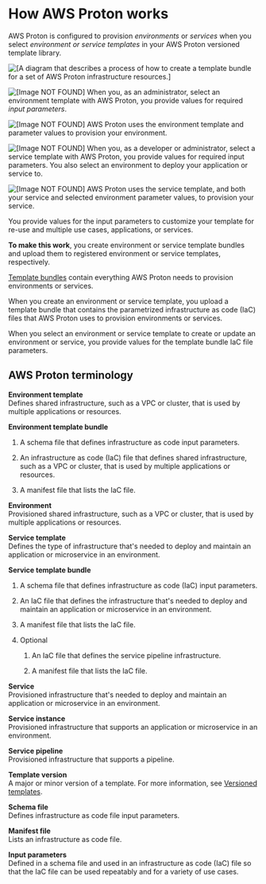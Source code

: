 # How AWS Proton works<a name="ag-works"></a>

AWS Proton is configured to provision *environments* or *services* when you select *environment or service templates* in your AWS Proton versioned template library\.

![\[A diagram that describes a process of how to create a template bundle for a set of AWS Proton infrastructure resources.\]](http://docs.aws.amazon.com/proton/latest/adminguide/images/works.png)

 ![\[Image NOT FOUND\]](http://docs.aws.amazon.com/proton/latest/adminguide/images/label-one.png) When you, as an administrator, select an environment template with AWS Proton, you provide values for required *input parameters*\.

 ![\[Image NOT FOUND\]](http://docs.aws.amazon.com/proton/latest/adminguide/images/label-two.png) AWS Proton uses the environment template and parameter values to provision your environment\.

 ![\[Image NOT FOUND\]](http://docs.aws.amazon.com/proton/latest/adminguide/images/label-three.png) When you, as a developer or administrator, select a service template with AWS Proton, you provide values for required input parameters\. You also select an environment to deploy your application or service to\.

 ![\[Image NOT FOUND\]](http://docs.aws.amazon.com/proton/latest/adminguide/images/label-four.png) AWS Proton uses the service template, and both your service and selected environment parameter values, to provision your service\.

You provide values for the input parameters to customize your template for re\-use and multiple use cases, applications, or services\.

**To make this work**, you create environment or service template bundles and upload them to registered environment or service templates, respectively\.

[Template bundles](ag-template-bundles.md) contain everything AWS Proton needs to provision environments or services\.

When you create an environment or service template, you upload a template bundle that contains the parametrized infrastructure as code \(IaC\) files that AWS Proton uses to provision environments or services\.

When you select an environment or service template to create or update an environment or service, you provide values for the template bundle IaC file parameters\.

## AWS Proton terminology<a name="terminology"></a>

**Environment template**  
Defines shared infrastructure, such as a VPC or cluster, that is used by multiple applications or resources\.

**Environment template bundle**  

1. A schema file that defines infrastructure as code input parameters\.

1. An infrastructure as code \(IaC\) file that defines shared infrastructure, such as a VPC or cluster, that is used by multiple applications or resources\.

1. A manifest file that lists the IaC file\.

**Environment**  
Provisioned shared infrastructure, such as a VPC or cluster, that is used by multiple applications or resources\.

**Service template**  
Defines the type of infrastructure that's needed to deploy and maintain an application or microservice in an environment\.

**Service template bundle**  

1. A schema file that defines infrastructure as code \(IaC\) input parameters\.

1. An IaC file that defines the infrastructure that's needed to deploy and maintain an application or microservice in an environment\.

1. A manifest file that lists the IaC file\.

1. Optional

   1. An IaC file that defines the service pipeline infrastructure\.

   1. A manifest file that lists the IaC file\.

**Service**  
Provisioned infrastructure that's needed to deploy and maintain an application or microservice in an environment\.

**Service instance**  
Provisioned infrastructure that supports an application or microservice in an environment\.

**Service pipeline**  
Provisioned infrastructure that supports a pipeline\.

**Template version**  
A major or minor version of a template\. For more information, see [Versioned templates](ag-template-versions.md)\.

**Schema file**  
Defines infrastructure as code file input parameters\.

**Manifest file**  
Lists an infrastructure as code file\.

**Input parameters**  
Defined in a schema file and used in an infrastructure as code \(IaC\) file so that the IaC file can be used repeatably and for a variety of use cases\.